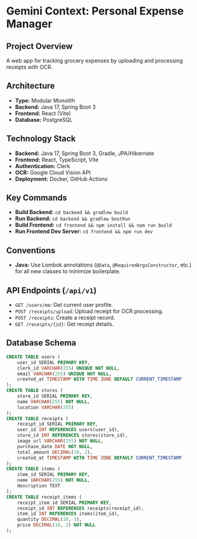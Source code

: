 # Gemini Context: Personal Expense Manager

## Project Overview
A web app for tracking grocery expenses by uploading and processing receipts with OCR.

## Architecture
- **Type:** Modular Monolith
- **Backend:** Java 17, Spring Boot 3
- **Frontend:** React (Vite)
- **Database:** PostgreSQL

## Technology Stack
- **Backend:** Java 17, Spring Boot 3, Gradle, JPA/Hibernate
- **Frontend:** React, TypeScript, Vite
- **Authentication:** Clerk
- **OCR:** Google Cloud Vision API
- **Deployment:** Docker, GitHub Actions

## Key Commands
- **Build Backend:** `cd backend && gradlew build`
- **Run Backend:** `cd backend && gradlew bootRun`
- **Build Frontend:** `cd frontend && npm install && npm run build`
- **Run Frontend Dev Server:** `cd frontend && npm run dev`

## Conventions
- **Java:** Use Lombok annotations (`@Data`, `@RequiredArgsConstructor`, etc.) for all new classes to minimize boilerplate.

## API Endpoints (`/api/v1`)
- `GET /users/me`: Get current user profile.
- `POST /receipts/upload`: Upload receipt for OCR processing.
- `POST /receipts`: Create a receipt record.
- `GET /receipts/{id}`: Get receipt details.

## Database Schema
```sql
CREATE TABLE users (
    user_id SERIAL PRIMARY KEY,
    clerk_id VARCHAR(255) UNIQUE NOT NULL,
    email VARCHAR(255) UNIQUE NOT NULL,
    created_at TIMESTAMP WITH TIME ZONE DEFAULT CURRENT_TIMESTAMP
);
CREATE TABLE stores (
    store_id SERIAL PRIMARY KEY,
    name VARCHAR(255) NOT NULL,
    location VARCHAR(255)
);
CREATE TABLE receipts (
    receipt_id SERIAL PRIMARY KEY,
    user_id INT REFERENCES users(user_id),
    store_id INT REFERENCES stores(store_id),
    image_url VARCHAR(255) NOT NULL,
    purchase_date DATE NOT NULL,
    total_amount DECIMAL(10, 2),
    created_at TIMESTAMP WITH TIME ZONE DEFAULT CURRENT_TIMESTAMP
);
CREATE TABLE items (
    item_id SERIAL PRIMARY KEY,
    name VARCHAR(255) NOT NULL,
    description TEXT
);
CREATE TABLE receipt_items (
    receipt_item_id SERIAL PRIMARY KEY,
    receipt_id INT REFERENCES receipts(receipt_id),
    item_id INT REFERENCES items(item_id),
    quantity DECIMAL(10, 3),
    price DECIMAL(10, 2) NOT NULL
);
```
